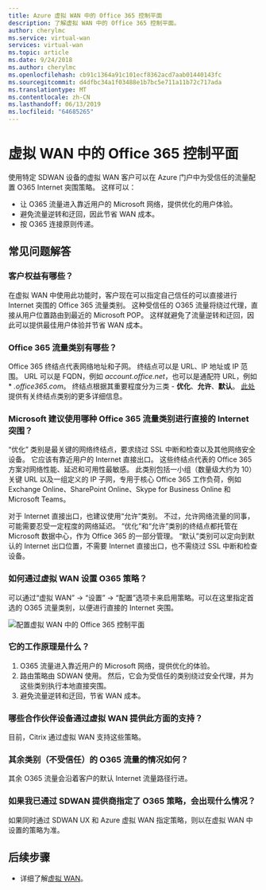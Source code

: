 ```yaml
---
title: Azure 虚拟 WAN 中的 Office 365 控制平面
description: 了解虚拟 WAN 中的 Office 365 控制平面。
author: cherylmc
ms.service: virtual-wan
services: virtual-wan
ms.topic: article
ms.date: 9/24/2018
ms.author: cherylmc
ms.openlocfilehash: cb91c1364a91c101ecf8362acd7aab01440143fc
ms.sourcegitcommit: d4dfbc34a1f03488e1b7bc5e711a11b72c717ada
ms.translationtype: MT
ms.contentlocale: zh-CN
ms.lasthandoff: 06/13/2019
ms.locfileid: "64685265"
---
```

# <a name="office-365-control-plane-in-virtual-wan"></a>虚拟 WAN 中的 Office 365 控制平面

使用特定 SDWAN 设备的虚拟 WAN 客户可以在 Azure 门户中为受信任的流量配置 O365 Internet 突围策略。 这样可以：
- 让 O365 流量进入靠近用户的 Microsoft 网络，提供优化的用户体验。
- 避免流量逆转和迂回，因此节省 WAN 成本。
- 按 O365 连接原则传递。

## <a name="faqs"></a>常见问题解答
### <a name="what-is-the-customer-benefit"></a>客户权益有哪些？
在虚拟 WAN 中使用此功能时，客户现在可以指定自己信任的可以直接进行 Internet 突围的 Office 365 流量类别。 这种受信任的 O365 流量将绕过代理，直接从用户位置路由到最近的 Microsoft POP。 这样就避免了流量逆转和迂回，因此可以提供最佳用户体验并节省 WAN 成本。 

### <a name="what-are-the-office-365-traffic-categories"></a>Office 365 流量类别有哪些？
Office 365 终结点代表网络地址和子网。 终结点可以是 URL、IP 地址或 IP 范围。 URL 可以是 FQDN，例如 *account.office.net*，也可以是通配符 URL，例如 * *.office365.com*。 终结点根据其重要程度分为三类 - **优化**、**允许**、**默认**。 [此处](https://docs.microsoft.com/office365/enterprise/office-365-network-connectivity-principles#BKMK_Categories)提供有关终结点类别的更多详细信息。

### <a name="which-office-365-traffic-category-is-recommended-by-microsoft-for-direct-internet-breakout"></a>Microsoft 建议使用哪种 Office 365 流量类别进行直接的 Internet 突围？
“优化”  类别是最关键的网络终结点，要求绕过 SSL 中断和检查以及其他网络安全设备。 它应该有靠近用户的 Internet 直接出口。 这些终结点代表的 Office 365 方案对网络性能、延迟和可用性最敏感。 此类别包括一小组（数量级大约为 10）关键 URL 以及一组定义的 IP 子网，专用于核心 Office 365 工作负荷，例如 Exchange Online、SharePoint Online、Skype for Business Online 和 Microsoft Teams。 

对于 Internet 直接出口，也建议使用“允许”类别。  不过，允许网络流量的同事，可能需要忍受一定程度的网络延迟。 “优化”和“允许”类别的终结点都托管在 Microsoft 数据中心，作为 Office 365 的一部分管理。 “默认”类别可以定向到默认的 Internet 出口位置，不需要 Internet 直接出口，也不需绕过 SSL 中断和检查设备。

### <a name="how-do-i-set-my-o365-policies-via-virtual-wan"></a>如何通过虚拟 WAN 设置 O365 策略？
可以通过“虚拟 WAN”   ->   “设置” ->   “配置”选项卡来启用策略。可以在这里指定首选的 O365 流量类别，以便进行直接的 Internet 突围。

![配置虚拟 WAN 中的 Office 365 控制平面](media/virtual-wan-office365-overview/configure-office365-control-plane.png)

### <a name="how-does-this-work"></a>它的工作原理是什么？

1.  O365 流量进入靠近用户的 Microsoft 网络，提供优化的体验。
2.  路由策略由 SDWAN 使用。 然后，它会为受信任的类别绕过安全代理，并为这些类别执行本地直接突围。
3.  避免流量逆转和迂回，节省 WAN 成本。

### <a name="which-partner-devices-support-this-via-virtual-wan"></a>哪些合作伙伴设备通过虚拟 WAN 提供此方面的支持？
目前，Citrix 通过虚拟 WAN 支持这些策略。

### <a name="what-happens-to-the-remaining-categories-of-untrusted-o365-traffic"></a>其余类别（不受信任）的 O365 流量的情况如何？
其余 O365 流量会沿着客户的默认 Internet 流量路径行进。

### <a name="what-if-i-have-already-specified-my-o365-policies-via-my-sdwan-provider"></a>如果我已通过 SDWAN 提供商指定了 O365 策略，会出现什么情况？
如果同时通过 SDWAN UX 和 Azure 虚拟 WAN 指定策略，则以在虚拟 WAN 中设置的策略为准。

## <a name="next-steps"></a>后续步骤
- 详细了解[虚拟 WAN](virtual-wan-about.md)。